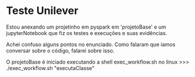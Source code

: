 # Teste Unilever

Estou anexando um projetinho em pyspark em 'projetoBase' e um jupyterNotebook que fiz os testes e execuções e suas evidências.

Achei confuso alguns pontos no enunciado. Como falaram que íamos conversar sobre o código, falarei sobre isso.

O projetoBase é iniciado executando a shell exec_workflow.sh no linux >>> ./exec_workflow.sh "executaClasse"
